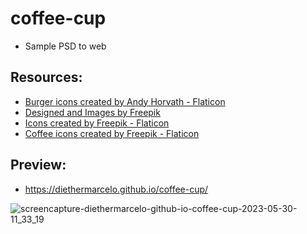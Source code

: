 # coffee-cup
- Sample PSD to web 

## Resources:
- <a href="https://www.flaticon.com/free-icons/burger" title="burger icons">Burger icons created by Andy Horvath - Flaticon</a>
- <a href="http://www.freepik.com" target="_blank">Designed and Images by Freepik</a>
- <a href="https://www.flaticon.com/free-icons" title="facebook icons">Icons created by Freepik - Flaticon</a>
- <a href="https://www.flaticon.com/free-icons/coffee" title="coffee icons">Coffee icons created by Freepik - Flaticon</a>

## Preview:
- https://diethermarcelo.github.io/coffee-cup/

![screencapture-diethermarcelo-github-io-coffee-cup-2023-05-30-11_33_19](https://github.com/diethermarcelo/coffee-cup/assets/57478980/7dbbca0d-bcaf-40e0-a97c-f551b6adf24d)

